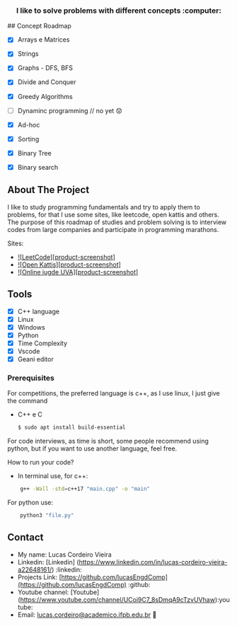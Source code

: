<h3 align="center">I like to solve problems with different concepts :computer:</h3>
<!-- ROADMAP -->
## Concept Roadmap

- [x] Arrays e Matrices
- [x] Strings
- [x] Graphs - DFS, BFS
- [x] Divide and Conquer
- [x] Greedy Algorithms
- [ ] Dynaminc programming // no yet :worried:
- [x] Ad-hoc
- [x] Sorting
- [x] Binary Tree
- [x] Binary search


<!-- ABOUT THE PROJECT -->
## About The Project

I like to study programming fundamentals and try to apply them to problems, for that I use some sites, like leetcode, open kattis and others. The purpose of this roadmap of studies and problem solving is to interview codes from large companies and participate in programming marathons.

Sites:
* [![LeetCode][product-screenshot]](https://leetcode.com)
* [![Open Kattis][product-screenshot]](https://open.kattis.com/)
* [![Online jugde UVA][product-screenshot]](https://onlinejudge.org/)


## Tools

- [x] C++ language 
- [x] Linux
- [x] Windows
- [x] Python
- [x] Time Complexity
- [x] Vscode
- [x] Geani editor

### Prerequisites

For competitions, the preferred language is c++, as I use linux, I just give the command
* C++ e C
  ```sh
  $ sudo apt install build-essential
  ```
For code interviews, as time is short, some people recommend using python, but if you want to use another language, feel free.

How to run your code?
* In terminal use, for c++: 
``` sh
    g++ -Wall -std=c++17 "main.cpp" -o "main"
```
For python use:
```sh
    python3 "file.py"
```


## Contact

* My name: Lucas Cordeiro Vieira
* Linkedin: [Linkedin] (https://www.linkedin.com/in/lucas-cordeiro-vieira-a22648161/) :linkedin:
* Projects Link: [https://github.com/lucasEngdComp](https://github.com/lucasEngdComp) :github:
* Youtube channel: [Youtube] (https://www.youtube.com/channel/UCoi9C7_8sDmqA9cTzvUVhaw):youtube:
* Email: lucas.cordeiro@academico.ifpb.edu.br :email:


